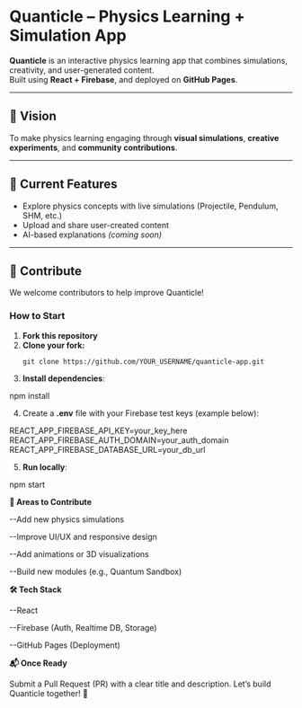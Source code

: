 # Quanticle – Physics Learning + Simulation App  

**Quanticle** is an interactive physics learning app that combines simulations, creativity, and user-generated content.  
Built using **React + Firebase**, and deployed on **GitHub Pages**.

---

## 🌟 Vision  
To make physics learning engaging through **visual simulations**, **creative experiments**, and **community contributions**.

---

## 🚀 Current Features  
- Explore physics concepts with live simulations (Projectile, Pendulum, SHM, etc.)  
- Upload and share user-created content  
- AI-based explanations *(coming soon)*  

---

## 🤝 Contribute  

We welcome contributors to help improve Quanticle!  

### How to Start  

1. **Fork this repository**  
2. **Clone your fork:**  
   ```
   git clone https://github.com/YOUR_USERNAME/quanticle-app.git
   
3. **Install dependencies**:

npm install

4. Create a **.env** file with your Firebase test keys (example below):

REACT_APP_FIREBASE_API_KEY=your_key_here
REACT_APP_FIREBASE_AUTH_DOMAIN=your_auth_domain
REACT_APP_FIREBASE_DATABASE_URL=your_db_url

5. **Run locally**:

npm start

**🧩 Areas to Contribute**

--Add new physics simulations

--Improve UI/UX and responsive design

--Add animations or 3D visualizations

--Build new modules (e.g., Quantum Sandbox)

**🛠️ Tech Stack**

--React

--Firebase (Auth, Realtime DB, Storage)

--GitHub Pages (Deployment)

**📬 Once Ready**

Submit a Pull Request (PR) with a clear title and description.
Let’s build Quanticle together! 💫
